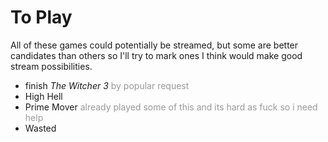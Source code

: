 <!-- TITLE: Games To Play -->
<!-- SUBTITLE: Some games that [cesque](cesque) should play and potentially stream -->

<style>
.comment {
	color: rgba(0, 0, 0, 0.4);
}
</style>
# To Play
All of these games could potentially be streamed, but some are better candidates than others so I'll try to mark ones I think would make good stream possibilities.

* finish *The Witcher 3*
  <span class="comment">by popular request</span>
* High Hell
* Prime Mover
  <span class="comment">already played some of this and its hard as fuck so i need help</span>
* Wasted